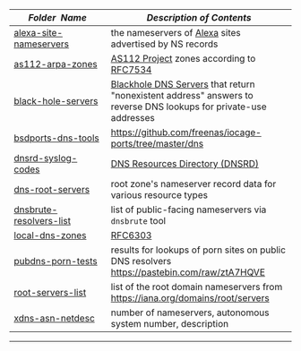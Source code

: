 |&nbsp;&nbsp;&nbsp;&nbsp;&nbsp;&nbsp;_Folder&nbsp;&nbsp;Name_&nbsp;&nbsp;&nbsp;&nbsp;&nbsp;&nbsp;| _Description of Contents_
|:--------------------|--------------------------------------------------------------------------------------------------------------------------------------------------------
| [alexa-site-nameservers](alexa-site-nameservers.txt) |  the nameservers of [Alexa](https://www.alexa.com/) sites advertised by NS records 
| [as112-arpa-zones](as112-arpa-zones.txt) | [AS112 Project](https://as112.net) zones according to [RFC7534](https://tools.ietf.org/html/rfc7534 "AS112 Nameserver Operations")
| [black-hole-servers](black-hole-servers.txt) | [Blackhole DNS Servers](https://wikipedia.org/wiki/Blackhole_server) that return "nonexistent address" answers to reverse DNS lookups for private-use addresses
| [bsdports-dns-tools](bsdports-dns-tools.txt) |  <https://github.com/freenas/iocage-ports/tree/master/dns> 
| [dnsrd-syslog-codes](dnsrd-syslog-codes.txt) |  [DNS Resources Directory (DNSRD)](http://web.archive.org/web/*/www.dns.net/dnsrd/) 
| [dns-root-servers](dns-root-servers.txt) |  root zone's nameserver record data for various resource types 
| [dnsbrute-resolvers-list](dnsbrute-resolvers-list.txt) |  list of public-facing nameservers via `dnsbrute` tool 
| [local-dns-zones](local-dns-zones.txt) | [RFC6303](https://tools.ietf.org/html/rfc6303 "Locally Served DNS Zones")
| [pubdns-porn-tests](pubdns-porn-tests.txt) |  results for lookups of porn sites on public DNS resolvers <https://pastebin.com/raw/ztA7HQVE> 
| [root-servers-list](root-servers-list.txt) |  list of the root domain nameservers from <https://iana.org/domains/root/servers> 
| [xdns-asn-netdesc](xdns-asn-netdesc.txt) |  number of nameservers, autonomous system number, description 

* * *

